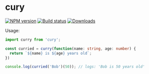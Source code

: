 cury
===

[![NPM version][npm-image]][npm-url]
[![Build status][travis-image]][travis-url]
[![Downloads][downloads-image]][downloads-url]

Usage:

```ts
import curry from 'cury';

const curried = curry(function(name: string, age: number) {
  return `${name} is ${age} years old`;
})

console.log(curried('Bob')(50)); // logs: 'Bob is 50 years old'
```

[npm-image]: https://img.shields.io/npm/v/cury.svg?style=flat-square
[npm-url]: https://npmjs.org/package/cury
[travis-image]: https://img.shields.io/travis/kolodny/cury.svg?style=flat-square
[travis-url]: https://travis-ci.org/kolodny/cury
[downloads-image]: http://img.shields.io/npm/dm/cury.svg?style=flat-square
[downloads-url]: https://npmjs.org/package/cury
